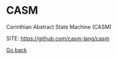 # CASM
 
 Corinthian Abstract State Machine (CASM)
 
 SITE: https://github.com/casm-lang/casm

 [Go back](https://portable-linux-apps.github.io/apps.html)
